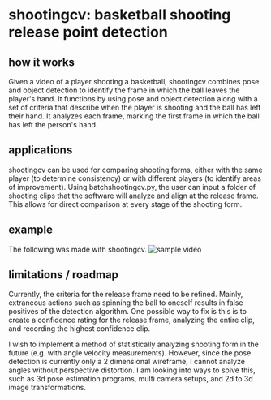 # shootingcv: basketball shooting release point detection
## how it works

Given a video of a player shooting a basketball, shootingcv combines pose and object detection to identify the frame in which the ball leaves the player's hand. It functions by using pose and object detection along with a set of criteria that describe when the player is shooting and the ball has left their hand. It analyzes each frame, marking the first frame in which the ball has left the person's hand.

## applications

shootingcv can be used for comparing shooting forms, either with the same player (to determine consistency) or with different players (to identify areas of improvement). Using batchshootingcv.py, the user can input a folder of shooting clips that the software will analyze and align at the release frame. This allows for direct comparison at every stage of the shooting form.

## example

The following was made with shootingcv.
![sample video](resources/output.gif)

## limitations / roadmap

Currently, the criteria for the release frame need to be refined. Mainly, extraneous actions such as spinning the ball to oneself results in false positives of the detection algorithm. One possible way to fix is this is to create a confidence rating for the release frame, analyzing the entire clip, and recording the highest confidence clip.

I wish to implement a method of statistically analyzing shooting form in the future (e.g. with angle velocity measurements). However, since the pose detection is currently only a 2 dimensional wireframe, I cannot analyze angles without perspective distortion. I am looking into ways to solve this, such as 3d pose estimation programs, multi camera setups, and 2d to 3d image transformations.
